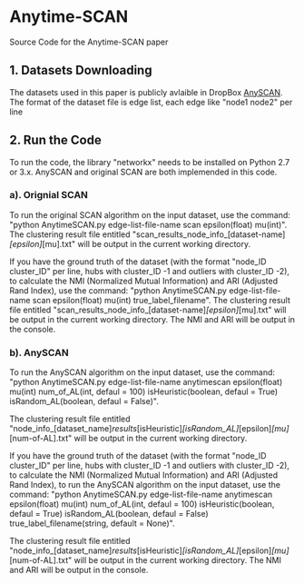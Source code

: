 # Anytime-SCAN
Source Code for the Anytime-SCAN paper

## 1. Datasets Downloading
The datasets used in this paper is publicly avlaible in DropBox [AnySCAN](https://www.dropbox.com/sh/6anjkvdss8k46t2/AACjox26kmBsvVKK3cS7jra0a?dl=0).
The format of the dataset file is edge list, each edge like "node1 node2" per line

## 2. Run the Code
To run the code, the library "networkx" needs to be installed on Python 2.7 or 3.x.
AnySCAN and original SCAN are both implemended in this code.

### a). Orignial SCAN
To run the original SCAN algorithm on the input dataset, use the command: "python AnytimeSCAN.py edge-list-file-name scan epsilon(float) mu(int)".
The clustering result file entitled "scan_results_node_info_[dataset-name]_[epsilon]_[mu].txt" will be output in the current working directory.

If you have the ground truth of the dataset (with the format "node_ID cluster_ID" per line, hubs with cluster_ID -1 and outliers with cluster_ID -2), to calculate the NMI (Normalized Mutual Information) and ARI (Adjusted Rand Index), use the command: "python AnytimeSCAN.py edge-list-file-name scan epsilon(float) mu(int) true_label_filename".
The clustering result file entitled "scan_results_node_info_[dataset-name]_[epsilon]_[mu].txt" will be output in the current working directory. The NMI and ARI will be output in the console.

### b). AnySCAN
To run the AnySCAN algorithm on the input dataset, use the command: "python AnytimeSCAN.py edge-list-file-name anytimescan epsilon(float) mu(int) num_of_AL(int, defaul = 100) isHeuristic(boolean, defaul = True) isRandom_AL(boolean, defaul = False)".

The clustering result file entitled "node_info_[dataset_name]_results_[isHeuristic]_[isRandom_AL]_[epsilon]_[mu]_[num-of-AL].txt" will be output in the current working directory.

If you have the ground truth of the dataset (with the format "node_ID cluster_ID" per line, hubs with cluster_ID -1 and outliers with cluster_ID -2), to calculate the NMI (Normalized Mutual Information) and ARI (Adjusted Rand Index), to run the AnySCAN algorithm on the input dataset, use the command: "python AnytimeSCAN.py edge-list-file-name anytimescan epsilon(float) mu(int) num_of_AL(int, defaul = 100) isHeuristic(boolean, defaul = True) isRandom_AL(boolean, defaul = False) true_label_filename(string, default = None)".

The clustering result file entitled "node_info_[dataset_name]_results_[isHeuristic]_[isRandom_AL]_[epsilon]_[mu]_[num-of-AL].txt" will be output in the current working directory. The NMI and ARI will be output in the console.




